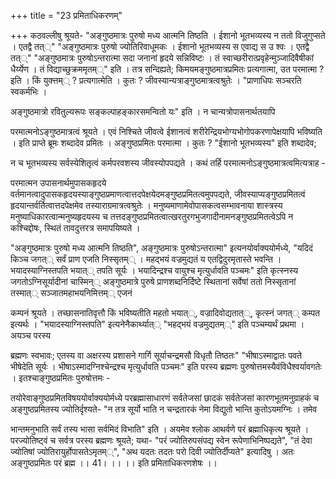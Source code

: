 +++
title = "23 प्रमिताधिकरणम्"

+++
कठवल्लीषु श्रूयते- "अङ्गुष्ठमात्रः पुरुषो मध्य आत्मनि तिष्ठति । ईशानो भूतभव्यस्य न ततो विजुगुप्सते । एतद्वै तत््" "अङ्गुष्ठमात्रः पुरुषो ज्योतिरिवाधूमकः । ईशानो भूतभव्यस्य स एवाद्य स उ श्वः । एतद्वै तत््" "अङ्गुष्ठमात्रः पुरुषोऽन्तरात्मा सदा जनानां हृदये सन्निविष्टः । तं स्वाच्छरीरात्प्रवृहेन्मुञ्जादिवैषीकां धैर्य्येण । तं विद्याच्छुक्रममृतम््" इति । तत्र सन्दिह्यते; किमयमङ्गुष्ठमात्रप्रमितः प्रत्यगात्मा, उत परमात्मा ? इति । किं युक्त्तम्् ? प्रत्यगात्मेति । कुतः ? जीवस्यान्यत्राङ्गुष्ठमात्रत्वश्रुतेः । "प्राणाधिपः सञ्चरति स्वकर्मभिः ।

अङ्गुष्ठमात्रो रवितुल्यरूपः सङ्कल्पाहङ्कारसमन्वितो यः" इति । न चान्यत्रोपासनार्थतयापि

परमात्मनोऽङ्गुष्ठमात्रत्वं श्रूयते । एवं निश्चिते जीवत्वे ईशानत्वं शरीरेन्द्रियभोग्यभोगोपकरणापेक्षयापि भविष्यति । इति प्राप्ते ब्रूमः शब्दादेव प्रमितः । अङ्गुष्ठप्रमितः परमात्मा । कुतः ? "ईशानो भूतभव्यस्य" इति शब्दादेव;

न च भूतभव्यस्य सर्वस्येशितृत्वं कर्मपरवशस्य जीवस्योपपद्यते । कथं तर्हि परमात्मनोऽङ्गुष्ठमात्रत्वमित्यत्राह -

परमात्मन उपासनार्थमुपासकहृदये वर्तमानत्वादुपासकहृदयस्याङ्गुष्ठप्रमाणत्वात्तदपेक्षयेदमङ्गुष्ठप्रमितत्वमुपपद्यते, जीवस्याप्यङ्गुष्ठप्रमितत्वं हृदयान्तर्वर्तित्वात्तदपेक्षमेव तस्याराग्रमात्रत्वश्रुतेः । मनुष्यमाणामेवोपासकत्वसम्भावनाया शास्त्रस्य मनुष्याधिकारत्वान्मनुष्यहृदयस्य च तत्तदङ्गुष्ठप्रमितत्वात्खरतुरगभुजगादीनामनङ्गुष्ठप्रमितत्वेऽपि न कश्चिद्दोषः, स्थितं तावदुत्तरत्र समापयिष्यते ।

"अङ्गुष्ठमात्रः पुरुषो मध्य आत्मनि तिष्ठति", अङ्गुष्ठमात्रः पुरुषोऽन्तरात्मा" इत्यनयोर्वाक्ययोर्मध्ये, "यदिदं किञ्च जगत्् सर्वं प्राण एजति निस्सृतम्् । महद्भयं वज्रमुद्यतं य एतद्विदुरमृतास्ते भवन्ति । भयादस्याग्निस्तपति भयात्् तपति सूर्यः । भयादिन्द्रश्च वायुश्च मृत्युर्धावति पञ्चमः" इति कृत्स्नस्य जगतोऽग्निसूर्यादीनां चास्मिन्् अङ्गुष्ठमात्रे पुरुषे प्राणशब्दनिर्दिष्टे स्थितानां सर्वेषां ततो निस्सृतानां तस्मात्् सञ्जातमहाभयनिमित्तम्् एजनं

कम्पनं श्रूयते । तच्छासनातिवृत्तौ किं भविष्यतीति महतो भयात््, वज्रादिवोद्यतात््, कृत्स्नं जगत्् कम्पत इत्यर्थः । "भयादस्याग्निस्तपति" इत्यनेनैकार्थ्यात्् "भहद्भयं वज्रमुद्यतम््" इति पञ्चम्यर्थं प्रथमा । अयञ्च परस्य

ब्रह्मणः स्वभावः; एतस्य वा अक्षरस्य प्रशासने गार्गि सूर्याचन्द्रमसौ विधृतौ तिष्ठतः" "भीषाऽस्माद्वातः पवते भीषेदेति सूर्यः । भीषाऽस्मादग्निश्चेन्द्रश्च मृत्युर्धावति पञ्चमः" इति परस्य ब्रह्मणः पुरुषोत्तमस्यैवंविधैश्वर्यावगतेः । इतश्चाङ्गुष्ठप्रमितः पुरुषोत्तमः -

तयोरेवाङ्गुष्ठप्रमितविषययोर्वाक्ययोर्मध्ये परब्रह्मासाधारणं सर्वतेजसां छादकं सर्वतेजसां कारणभूतमनुग्राहकं च अङ्गुष्ठप्रमितस्य ज्योतिर्दृश्यते- "न तत्र सूर्यो भाति न चन्द्रतारकं नेमा विद्युतो भान्ति कुतोऽयमग्निः । तमेव

भान्तमनुभाति सर्वं तस्य भासा सर्वमिदं विभाति" इति । अयमेव श्लोक आथर्वणे परं ब्रह्माधिकृत्य श्रूयते । परज्योतिष्ट्वं च सर्वत्र परस्य ब्रह्मणः श्रूयते; यथा- "परं ज्योतिरुपसंपद्य स्वेन रूपेणाभिनिष्पद्यते", "तं देवा ज्योतिषां ज्योतिरायुर्होपासतेऽमृतम््", "अथ यदतः तदतः परो दिवी ज्योतिर्दीप्यते" इत्यादिषु । अतः अङ्गुष्ठप्रमितः परं ब्रह्म ।। 41। ।। ।। इति प्रमिताधिकरणशेषः ।।